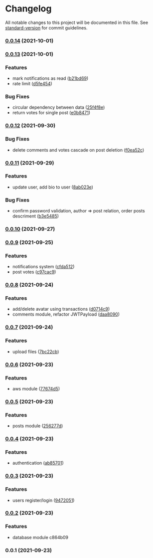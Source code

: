 # Changelog

All notable changes to this project will be documented in this file. See [standard-version](https://github.com/conventional-changelog/standard-version) for commit guidelines.

### [0.0.14](https://github.com/nikolozz/catbook-backend/compare/v0.0.13...v0.0.14) (2021-10-01)

### [0.0.13](https://github.com/nikolozz/catbook-backend/compare/v0.0.12...v0.0.13) (2021-10-01)


### Features

* mark notifications as read ([b21bd69](https://github.com/nikolozz/catbook-backend/commit/b21bd69287ef2720204b0ff83fdac492a3c4fb40))
* rate limit ([d5fe454](https://github.com/nikolozz/catbook-backend/commit/d5fe45444e172bf2dfe838bea1929edd9ccc98c6))


### Bug Fixes

* circular dependency between data ([25f4f8e](https://github.com/nikolozz/catbook-backend/commit/25f4f8e39e760a7dff2a63586f6d03bc6432b20a))
* return votes for single post ([e0b8471](https://github.com/nikolozz/catbook-backend/commit/e0b8471abbc00f50b2954a30b5baefb33454d119))

### [0.0.12](https://github.com/nikolozz/catbook-backend/compare/v0.0.11...v0.0.12) (2021-09-30)


### Bug Fixes

* delete comments and votes cascade on post deletion ([f0ea52c](https://github.com/nikolozz/catbook-backend/commit/f0ea52c9318168f132b5feb4f0f57307a0a5608a))

### [0.0.11](https://github.com/nikolozz/catbook-backend/compare/v0.0.10...v0.0.11) (2021-09-29)


### Features

* update user, add bio to user ([8ab023e](https://github.com/nikolozz/catbook-backend/commit/8ab023eb256a8314289ee1c51e817f07185b7d0d))


### Bug Fixes

* confirm password validation, author => post relation, order posts descriment ([b3e5485](https://github.com/nikolozz/catbook-backend/commit/b3e5485f6fff1d3eff76c8edf81c241a1d41323a))

### [0.0.10](https://github.com/nikolozz/catbook-backend/compare/v0.0.9...v0.0.10) (2021-09-27)

### [0.0.9](https://github.com/nikolozz/catbook-backend/compare/v0.0.8...v0.0.9) (2021-09-25)


### Features

* notifications system ([cfda512](https://github.com/nikolozz/catbook-backend/commit/cfda51202cd388af766b7389299876a4b98f9d40))
* post votes ([c97cac9](https://github.com/nikolozz/catbook-backend/commit/c97cac98d1186f6cd8a57d04d89940a785fef766))

### [0.0.8](https://github.com/nikolozz/catbook-backend/compare/v0.0.7...v0.0.8) (2021-09-24)


### Features

* add/delete avatar using transactions ([d0714c9](https://github.com/nikolozz/catbook-backend/commit/d0714c9680cbd1d6469dac64de8c5d288a4aeb53))
* comments module, refactor JWTPayload ([daa8090](https://github.com/nikolozz/catbook-backend/commit/daa80904fefbb234b574ed34fc33d52e7e012958))

### [0.0.7](https://github.com/nikolozz/catbook-backend/compare/v0.0.6...v0.0.7) (2021-09-24)


### Features

* upload files ([7bc22cb](https://github.com/nikolozz/catbook-backend/commit/7bc22cbb69adac6d85ca1882ff12a852a54cb156))

### [0.0.6](https://github.com/nikolozz/catbook-backend/compare/v0.0.5...v0.0.6) (2021-09-23)


### Features

* aws module ([77674d5](https://github.com/nikolozz/catbook-backend/commit/77674d5ec0e4a5dbfe5fd3a264c80dc3829d0269))

### [0.0.5](https://github.com/nikolozz/catbook-backend/compare/v0.0.4...v0.0.5) (2021-09-23)


### Features

* posts module ([256277d](https://github.com/nikolozz/catbook-backend/commit/256277d6740f2c754665bd7fef2a9b39a0bf7471))

### [0.0.4](https://github.com/nikolozz/catbook-backend/compare/v0.0.3...v0.0.4) (2021-09-23)


### Features

* authentication ([ab85701](https://github.com/nikolozz/catbook-backend/commit/ab85701fdea57244a1c51a978be34857de9dbca4))

### [0.0.3](https://github.com/nikolozz/catbook-backend/compare/v0.0.2...v0.0.3) (2021-09-23)


### Features

* users register/login ([9472051](https://github.com/nikolozz/catbook-backend/commit/94720511b3fcc5ea8c11daf7afd8a0160c8ef221))

### [0.0.2](///compare/v0.0.1...v0.0.2) (2021-09-23)


### Features

* database module c864b09

### 0.0.1 (2021-09-23)

